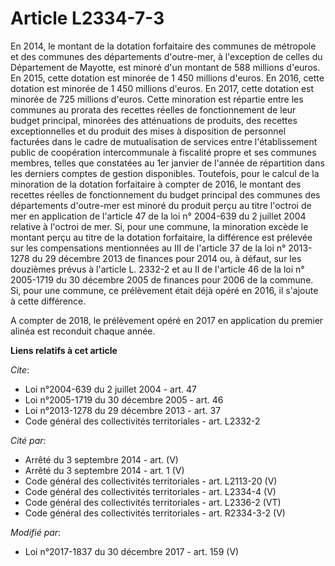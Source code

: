 # Article L2334-7-3

En 2014, le montant de la dotation forfaitaire des communes de métropole et des communes des départements d'outre-mer, à
l'exception de celles du Département de Mayotte, est minoré d'un montant de 588 millions d'euros. En 2015, cette dotation est
minorée de 1 450 millions d'euros. En 2016, cette dotation est minorée de 1 450 millions d'euros. En 2017, cette dotation est
minorée de 725 millions d'euros. Cette minoration est répartie entre les communes au prorata des recettes réelles de
fonctionnement de leur budget principal, minorées des atténuations de produits, des recettes exceptionnelles et du produit
des mises à disposition de personnel facturées dans le cadre de mutualisation de services entre l'établissement public de
coopération intercommunale à fiscalité propre et ses communes membres, telles que constatées au 1er janvier de l'année de
répartition dans les derniers comptes de gestion disponibles. Toutefois, pour le calcul de la minoration de la dotation
forfaitaire à compter de 2016, le montant des recettes réelles de fonctionnement du budget principal des communes des
départements d'outre-mer est minoré du produit perçu au titre l'octroi de mer en application de l'article 47 de la loi n°
2004-639 du 2 juillet 2004 relative à l'octroi de mer. Si, pour une commune, la minoration excède le montant perçu au titre
de la dotation forfaitaire, la différence est prélevée sur les compensations mentionnées au III de l'article 37 de la loi n°
2013-1278 du 29 décembre 2013 de finances pour 2014 ou, à défaut, sur les douzièmes prévus à l'article L. 2332-2 et au II de
l'article 46 de la loi n° 2005-1719 du 30 décembre 2005 de finances pour 2006 de la commune. Si, pour une commune, ce
prélèvement était déjà opéré en 2016, il s'ajoute à cette différence.

A compter de 2018, le prélèvement opéré en 2017 en application du premier alinéa est reconduit chaque année.

**Liens relatifs à cet article**

_Cite_:

  - Loi n°2004-639 du 2 juillet 2004 - art. 47
  - Loi n°2005-1719 du 30 décembre 2005 - art. 46
  - Loi n°2013-1278 du 29 décembre 2013 - art. 37
  - Code général des collectivités territoriales - art. L2332-2

_Cité par_:

  - Arrêté du 3 septembre 2014 - art. (V)
  - Arrêté du 3 septembre 2014 - art. 1 (V)
  - Code général des collectivités territoriales - art. L2113-20 (V)
  - Code général des collectivités territoriales - art. L2334-4 (V)
  - Code général des collectivités territoriales - art. L2336-2 (VT)
  - Code général des collectivités territoriales - art. R2334-3-2 (V)

_Modifié par_:

  - Loi n°2017-1837 du 30 décembre 2017 - art. 159 (V)
